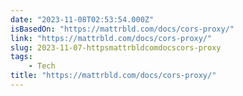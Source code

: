 ```yaml
---
date: "2023-11-08T02:53:54.000Z"
isBasedOn: "https://mattrbld.com/docs/cors-proxy/"
link: "https://mattrbld.com/docs/cors-proxy/"
slug: 2023-11-07-httpsmattrbldcomdocscors-proxy
tags:
    - Tech
title: "https://mattrbld.com/docs/cors-proxy/"
---
```

